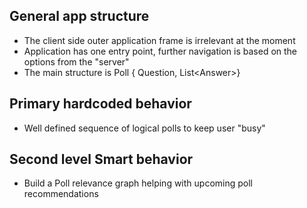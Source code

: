 ## General app structure
- The client side outer application frame is irrelevant at the moment
- Application has one entry point, further navigation is based on the options from the "server"
- The main structure is Poll { Question, List\<Answer\>}
## Primary hardcoded behavior
- Well defined sequence of logical polls to keep user "busy"
## Second level Smart behavior
- Build a Poll relevance graph helping with upcoming poll recommendations


